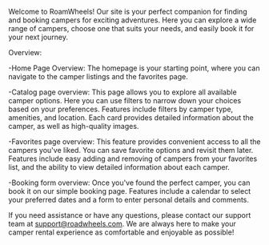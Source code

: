 Welcome to RoamWheels! Our site is your perfect companion for finding and booking campers for exciting adventures. Here you can explore a wide range of campers, choose one that suits your needs, and easily book it for your next journey.

Overview:

-Home Page Overview: The homepage is your starting point, where you can navigate to the camper listings and the favorites page.

-Catalog page overview: This page allows you to explore all available camper options. Here you can use filters to narrow down your choices based on your preferences. Features include filters by camper type, amenities, and location. Each card provides detailed information about the camper, as well as high-quality images.

-Favorites page overview: This feature provides convenient access to all the campers you've liked. You can save favorite options and revisit them later. Features include easy adding and removing of campers from your favorites list, and the ability to view detailed information about each camper.

-Booking form overview: Once you've found the perfect camper, you can book it on our simple booking page. Features include a calendar to select your preferred dates and a form to enter personal details and comments.

If you need assistance or have any questions, please contact our support team at support@roadwheels.com. We are always here to make your camper rental experience as comfortable and enjoyable as possible!

